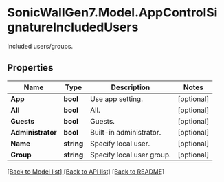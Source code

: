 # SonicWallGen7.Model.AppControlSignatureIncludedUsers
Included users/groups.

## Properties

Name | Type | Description | Notes
------------ | ------------- | ------------- | -------------
**App** | **bool** | Use app setting. | [optional] 
**All** | **bool** | All. | [optional] 
**Guests** | **bool** | Guests. | [optional] 
**Administrator** | **bool** | Built-in administrator. | [optional] 
**Name** | **string** | Specify local user. | [optional] 
**Group** | **string** | Specify local user group. | [optional] 

[[Back to Model list]](../README.md#documentation-for-models) [[Back to API list]](../README.md#documentation-for-api-endpoints) [[Back to README]](../README.md)

